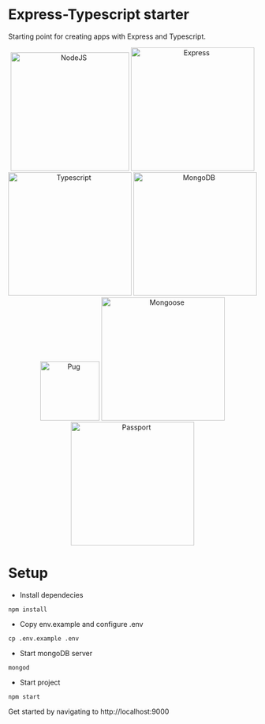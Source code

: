 # Express-Typescript starter

Starting point for creating apps with Express and Typescript.

<p align="center">
  <img src="https://cdn.pixabay.com/photo/2015/04/23/17/41/node-js-736399_960_720.png" width="240" title="NodeJS">
  <img src="https://upload.wikimedia.org/wikipedia/commons/6/64/Expressjs.png" width="250" alt="Express">
  <img src="https://i0.wp.com/dinocloudconsulting.com/wp-content/uploads/2017/09/typescript.png?ssl=1" width="250" alt="Typescript">
  <img src="https://iscte.acm.org/wp-content/uploads/2015/02/mongodb-logo1.png" width="250" alt="MongoDB">
  <img src="https://encrypted-tbn0.gstatic.com/images?q=tbn:ANd9GcTfldcqVxzUIOz0lU2alnM1LmryGMbIQUQS6RnDiPTwwMH0aAvs" width="120" alt="Pug">
  <img src="https://cdn-images-1.medium.com/max/648/1*3F5eonRQqcP35KglajAa8Q.png" width="250" alt="Mongoose">
  <img src="https://upload.wikimedia.org/wikipedia/en/6/60/Passport-logo.png" width="250" alt="Passport">
</p>

# Setup

* Install dependecies
```
npm install
```

* Copy env.example and configure .env
```
cp .env.example .env
```

* Start mongoDB server
```
mongod
```

* Start project
```
npm start
```

Get started by navigating to http://localhost:9000